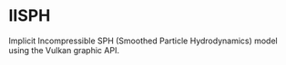 # IISPH
Implicit Incompressible SPH (Smoothed Particle Hydrodynamics) model using the Vulkan graphic API.
